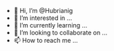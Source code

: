 - 👋 Hi, I’m @Hubrianig
- 👀 I’m interested in ...
- 🌱 I’m currently learning ...
- 💞️ I’m looking to collaborate on ...
- 📫 How to reach me ...

<!---
Hubrianig/Hubrianig is a ✨ special ✨ repository because its `README.md` (this file) appears on your GitHub profile.
You can click the Preview link to take a look at your changes.
--->
